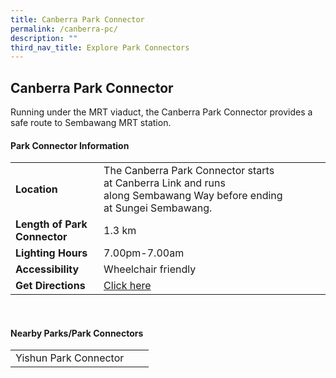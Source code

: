 ```yaml
---
title: Canberra Park Connector
permalink: /canberra-pc/
description: ""
third_nav_title: Explore Park Connectors
---
```

## Canberra Park Connector

Running under the MRT viaduct, the Canberra Park Connector provides a safe route to Sembawang MRT station.


#### Park Connector Information

|  |  |  |
| -------- | -------- | -------- |
| **Location** | The Canberra Park Connector starts at&nbsp;Canberra Link&nbsp;and runs along&nbsp;Sembawang Way&nbsp;before ending at&nbsp;Sungei Sembawang. |  |
| **Length of Park Connector** | 1.3 km |  |
| **Lighting Hours** | 7.00pm-7.00am | |
| **Accessibility** | Wheelchair friendly | |
| **Get Directions** | [Click here](http://www.onemap.gov.sg/main/v2/?lat=1.4473967825081155&amp;lng=103.81221273818157) | |

<br>

#### Nearby Parks/Park Connectors

|   |  |  |
| -------- | -------- | -------- |
| Yishun Park Connector | | |